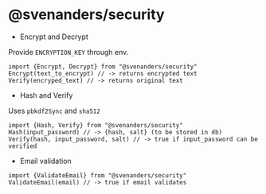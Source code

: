 # @svenanders/security

- Encrypt and Decrypt

Provide `ENCRYPTION_KEY` through env.

```
import {Encrypt, Decrypt} from "@svenanders/security"
Encrypt(text_to_encrypt) // -> returns encrypted text
Verify(encryped_text) // -> returns original text
```

- Hash and Verify

Uses `pbkdf2Sync` and `sha512`

```
import {Hash, Verify} from "@svenanders/security"
Hash(input_password) // -> {hash, salt} (to be stored in db)
Verify(hash, input_password, salt) // -> true if input_password can be verified
```

- Email validation

```
import {ValidateEmail} from "@svenanders/security"
ValidateEmail(email) // -> true if email validates
```
